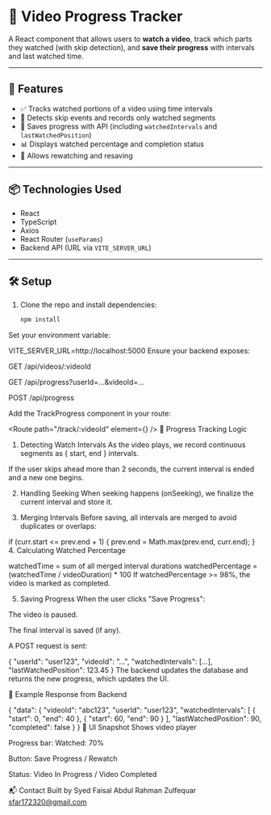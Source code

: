 # 🎥 Video Progress Tracker

A React component that allows users to **watch a video**, track which parts they watched (with skip detection), and **save their progress** with intervals and last watched time.

---

## 🚀 Features

- ✅ Tracks watched portions of a video using time intervals
- 🚫 Detects skip events and records only watched segments
- 💾 Saves progress with API (including `watchedIntervals` and `lastWatchedPosition`)
- 📊 Displays watched percentage and completion status
- 🔁 Allows rewatching and resaving

---

## 📦 Technologies Used

- React
- TypeScript
- Axios
- React Router (`useParams`)
- Backend API (URL via `VITE_SERVER_URL`)

---

## 🛠️ Setup

1. Clone the repo and install dependencies:
   ```bash
   npm install
Set your environment variable:

VITE_SERVER_URL=http://localhost:5000
Ensure your backend exposes:

GET /api/videos/:videoId

GET /api/progress?userId=...&videoId=...

POST /api/progress

Add the TrackProgress component in your route:


<Route path="/track/:videoId" element={<TrackProgress />} />
🧠 Progress Tracking Logic
1. Detecting Watch Intervals
As the video plays, we record continuous segments as { start, end } intervals.

If the user skips ahead more than 2 seconds, the current interval is ended and a new one begins.

2. Handling Seeking
When seeking happens (onSeeking), we finalize the current interval and store it.

3. Merging Intervals
Before saving, all intervals are merged to avoid duplicates or overlaps:


if (curr.start <= prev.end + 1) {
  prev.end = Math.max(prev.end, curr.end);
}
4. Calculating Watched Percentage

watchedTime = sum of all merged interval durations
watchedPercentage = (watchedTime / videoDuration) * 100
If watchedPercentage >= 98%, the video is marked as completed.

5. Saving Progress
When the user clicks "Save Progress":

The video is paused.

The final interval is saved (if any).

A POST request is sent:


{
  "userId": "user123",
  "videoId": "...",
  "watchedIntervals": [...],
  "lastWatchedPosition": 123.45
}
The backend updates the database and returns the new progress, which updates the UI.

📂 Example Response from Backend

{
  "data": {
    "videoId": "abc123",
    "userId": "user123",
    "watchedIntervals": [
      { "start": 0, "end": 40 },
      { "start": 60, "end": 90 }
    ],
    "lastWatchedPosition": 90,
    "completed": false
  }
}
📸 UI Snapshot
Shows video player

Progress bar: Watched: 70%

Button: Save Progress / Rewatch

Status: Video In Progress / Video Completed

📬 Contact
Built by Syed Faisal Abdul Rahman Zulfequar
sfar172320@gmail.com









